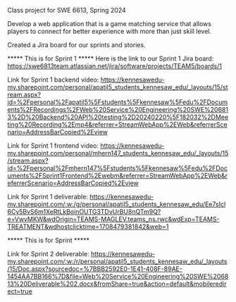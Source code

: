 
Class project for SWE 6613, Spring 2024

Develop a web application that is a game matching service that allows players to connect for better experience with more than just skill level. 

Created a Jira board for our sprints and stories. 


***** This is for Sprint 1 *****
Here is the link to our Sprint 1 Jira board: https://swe6813team.atlassian.net/jira/software/projects/TEAM5/boards/1

Link for Sprint 1 backend video: https://kennesawedu-my.sharepoint.com/personal/apatil5_students_kennesaw_edu/_layouts/15/stream.aspx?id=%2Fpersonal%2Fapatil5%5Fstudents%5Fkennesaw%5Fedu%2FDocuments%2FRecordings%2FWeb%20Service%20Engineering%20SWE%206813%2D%20Backend%20API%20testing%2D20240220%5F182032%2DMeeting%20Recording%2Emp4&referrer=StreamWebApp%2EWeb&referrerScenario=AddressBarCopied%2Eview

Link for Sprint 1 frontend video: https://kennesawedu-my.sharepoint.com/personal/mhern147_students_kennesaw_edu/_layouts/15/stream.aspx?id=%2Fpersonal%2Fmhern147%5Fstudents%5Fkennesaw%5Fedu%2FDocuments%2FSprint1Frontend%2Ewebm&referrer=StreamWebApp%2EWeb&referrerScenario=AddressBarCopied%2Eview

Link for Sprint 1 deliverable: https://kennesawedu-my.sharepoint.com/:w:/g/personal/apatil5_students_kennesaw_edu/Ee7sIcl6Cy5BvS6m1XeRtLkBoinOUTG3TDvUrBU8nQTm9Q?e=VwvMKW&wdOrigin=TEAMS-MAGLEV.teams_ns.rwc&wdExp=TEAMS-TREATMENT&wdhostclicktime=1708479381842&web=1


***** This is for Sprint  *****

Link for Sprint 2 deliverable: https://kennesawedu-my.sharepoint.com/:w:/r/personal/apatil5_students_kennesaw_edu/_layouts/15/Doc.aspx?sourcedoc=%7BBB2592E0-1E41-408F-89AE-1454AA7BB166%7D&file=Web%20Service%20Engineering%20SWE%206813%20Deliverable%202.docx&fromShare=true&action=default&mobileredirect=true
